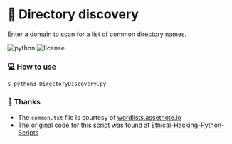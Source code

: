 # :mag_right: Directory discovery

Enter a domain to scan for a list of common directory names.

![python](https://img.shields.io/badge/python-3.x-green.svg) ![license](https://img.shields.io/badge/License-GPLv3-brightgreen.svg)

### :computer: How to use

`$ python3 DirectoryDiscovery.py`

### :pray: Thanks

*   The `common.txt` file is courtesy of [wordlists.assetnote.io](https://wordlists.assetnote.io)
*   The original code for this script was found at [Ethical-Hacking-Python-Scripts](https://github.com/SHathi28/Ethical-Hacking-Python-Scripts)